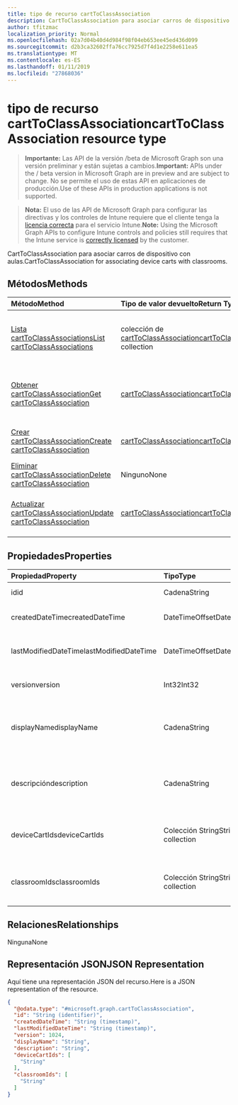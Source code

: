 ```yaml
---
title: tipo de recurso cartToClassAssociation
description: CartToClassAssociation para asociar carros de dispositivo con aulas.
author: tfitzmac
localization_priority: Normal
ms.openlocfilehash: 02a7d04b40d4d984f98f04eb653ee45ed436d099
ms.sourcegitcommit: d2b3ca32602ffa76cc7925d7f4d1e2258e611ea5
ms.translationtype: MT
ms.contentlocale: es-ES
ms.lasthandoff: 01/11/2019
ms.locfileid: "27868036"
---
```

# <a name="carttoclassassociation-resource-type"></a><span data-ttu-id="c40ee-103">tipo de recurso cartToClassAssociation</span><span class="sxs-lookup"><span data-stu-id="c40ee-103">cartToClassAssociation resource type</span></span>

> <span data-ttu-id="c40ee-104">**Importante:** Las API de la versión /beta de Microsoft Graph son una versión preliminar y están sujetas a cambios.</span><span class="sxs-lookup"><span data-stu-id="c40ee-104">**Important:** APIs under the / beta version in Microsoft Graph are in preview and are subject to change.</span></span> <span data-ttu-id="c40ee-105">No se permite el uso de estas API en aplicaciones de producción.</span><span class="sxs-lookup"><span data-stu-id="c40ee-105">Use of these APIs in production applications is not supported.</span></span>

> <span data-ttu-id="c40ee-106">**Nota:** El uso de las API de Microsoft Graph para configurar las directivas y los controles de Intune requiere que el cliente tenga la [licencia correcta](https://go.microsoft.com/fwlink/?linkid=839381) para el servicio Intune.</span><span class="sxs-lookup"><span data-stu-id="c40ee-106">**Note:** Using the Microsoft Graph APIs to configure Intune controls and policies still requires that the Intune service is [correctly licensed](https://go.microsoft.com/fwlink/?linkid=839381) by the customer.</span></span>

<span data-ttu-id="c40ee-107">CartToClassAssociation para asociar carros de dispositivo con aulas.</span><span class="sxs-lookup"><span data-stu-id="c40ee-107">CartToClassAssociation for associating device carts with classrooms.</span></span>
## <a name="methods"></a><span data-ttu-id="c40ee-108">Métodos</span><span class="sxs-lookup"><span data-stu-id="c40ee-108">Methods</span></span>
|<span data-ttu-id="c40ee-109">Método</span><span class="sxs-lookup"><span data-stu-id="c40ee-109">Method</span></span>|<span data-ttu-id="c40ee-110">Tipo de valor devuelto</span><span class="sxs-lookup"><span data-stu-id="c40ee-110">Return Type</span></span>|<span data-ttu-id="c40ee-111">Descripción</span><span class="sxs-lookup"><span data-stu-id="c40ee-111">Description</span></span>|
|:---|:---|:---|
|[<span data-ttu-id="c40ee-112">Lista cartToClassAssociations</span><span class="sxs-lookup"><span data-stu-id="c40ee-112">List cartToClassAssociations</span></span>](../api/intune-deviceconfig-carttoclassassociation-list.md)|<span data-ttu-id="c40ee-113">colección de [cartToClassAssociation](../resources/intune-deviceconfig-carttoclassassociation.md)</span><span class="sxs-lookup"><span data-stu-id="c40ee-113">[cartToClassAssociation](../resources/intune-deviceconfig-carttoclassassociation.md) collection</span></span>|<span data-ttu-id="c40ee-114">Propiedades de la lista y relaciones de los objetos [cartToClassAssociation](../resources/intune-deviceconfig-carttoclassassociation.md) .</span><span class="sxs-lookup"><span data-stu-id="c40ee-114">List properties and relationships of the [cartToClassAssociation](../resources/intune-deviceconfig-carttoclassassociation.md) objects.</span></span>|
|[<span data-ttu-id="c40ee-115">Obtener cartToClassAssociation</span><span class="sxs-lookup"><span data-stu-id="c40ee-115">Get cartToClassAssociation</span></span>](../api/intune-deviceconfig-carttoclassassociation-get.md)|[<span data-ttu-id="c40ee-116">cartToClassAssociation</span><span class="sxs-lookup"><span data-stu-id="c40ee-116">cartToClassAssociation</span></span>](../resources/intune-deviceconfig-carttoclassassociation.md)|<span data-ttu-id="c40ee-117">Leer las propiedades y las relaciones del objeto [cartToClassAssociation](../resources/intune-deviceconfig-carttoclassassociation.md) .</span><span class="sxs-lookup"><span data-stu-id="c40ee-117">Read properties and relationships of the [cartToClassAssociation](../resources/intune-deviceconfig-carttoclassassociation.md) object.</span></span>|
|[<span data-ttu-id="c40ee-118">Crear cartToClassAssociation</span><span class="sxs-lookup"><span data-stu-id="c40ee-118">Create cartToClassAssociation</span></span>](../api/intune-deviceconfig-carttoclassassociation-create.md)|[<span data-ttu-id="c40ee-119">cartToClassAssociation</span><span class="sxs-lookup"><span data-stu-id="c40ee-119">cartToClassAssociation</span></span>](../resources/intune-deviceconfig-carttoclassassociation.md)|<span data-ttu-id="c40ee-120">Crear un nuevo objeto [cartToClassAssociation](../resources/intune-deviceconfig-carttoclassassociation.md) .</span><span class="sxs-lookup"><span data-stu-id="c40ee-120">Create a new [cartToClassAssociation](../resources/intune-deviceconfig-carttoclassassociation.md) object.</span></span>|
|[<span data-ttu-id="c40ee-121">Eliminar cartToClassAssociation</span><span class="sxs-lookup"><span data-stu-id="c40ee-121">Delete cartToClassAssociation</span></span>](../api/intune-deviceconfig-carttoclassassociation-delete.md)|<span data-ttu-id="c40ee-122">Ninguno</span><span class="sxs-lookup"><span data-stu-id="c40ee-122">None</span></span>|<span data-ttu-id="c40ee-123">Elimina un [cartToClassAssociation](../resources/intune-deviceconfig-carttoclassassociation.md).</span><span class="sxs-lookup"><span data-stu-id="c40ee-123">Deletes a [cartToClassAssociation](../resources/intune-deviceconfig-carttoclassassociation.md).</span></span>|
|[<span data-ttu-id="c40ee-124">Actualizar cartToClassAssociation</span><span class="sxs-lookup"><span data-stu-id="c40ee-124">Update cartToClassAssociation</span></span>](../api/intune-deviceconfig-carttoclassassociation-update.md)|[<span data-ttu-id="c40ee-125">cartToClassAssociation</span><span class="sxs-lookup"><span data-stu-id="c40ee-125">cartToClassAssociation</span></span>](../resources/intune-deviceconfig-carttoclassassociation.md)|<span data-ttu-id="c40ee-126">Actualizar las propiedades de un objeto [cartToClassAssociation](../resources/intune-deviceconfig-carttoclassassociation.md) .</span><span class="sxs-lookup"><span data-stu-id="c40ee-126">Update the properties of a [cartToClassAssociation](../resources/intune-deviceconfig-carttoclassassociation.md) object.</span></span>|

## <a name="properties"></a><span data-ttu-id="c40ee-127">Propiedades</span><span class="sxs-lookup"><span data-stu-id="c40ee-127">Properties</span></span>
|<span data-ttu-id="c40ee-128">Propiedad</span><span class="sxs-lookup"><span data-stu-id="c40ee-128">Property</span></span>|<span data-ttu-id="c40ee-129">Tipo</span><span class="sxs-lookup"><span data-stu-id="c40ee-129">Type</span></span>|<span data-ttu-id="c40ee-130">Descripción</span><span class="sxs-lookup"><span data-stu-id="c40ee-130">Description</span></span>|
|:---|:---|:---|
|<span data-ttu-id="c40ee-131">id</span><span class="sxs-lookup"><span data-stu-id="c40ee-131">id</span></span>|<span data-ttu-id="c40ee-132">Cadena</span><span class="sxs-lookup"><span data-stu-id="c40ee-132">String</span></span>|<span data-ttu-id="c40ee-133">Clave de la entidad.</span><span class="sxs-lookup"><span data-stu-id="c40ee-133">Key of the entity.</span></span>|
|<span data-ttu-id="c40ee-134">createdDateTime</span><span class="sxs-lookup"><span data-stu-id="c40ee-134">createdDateTime</span></span>|<span data-ttu-id="c40ee-135">DateTimeOffset</span><span class="sxs-lookup"><span data-stu-id="c40ee-135">DateTimeOffset</span></span>|<span data-ttu-id="c40ee-136">Fecha y hora en la que se creó el objeto.</span><span class="sxs-lookup"><span data-stu-id="c40ee-136">DateTime the object was created.</span></span>|
|<span data-ttu-id="c40ee-137">lastModifiedDateTime</span><span class="sxs-lookup"><span data-stu-id="c40ee-137">lastModifiedDateTime</span></span>|<span data-ttu-id="c40ee-138">DateTimeOffset</span><span class="sxs-lookup"><span data-stu-id="c40ee-138">DateTimeOffset</span></span>|<span data-ttu-id="c40ee-139">Fecha y hora en la que se modificó el objeto por última vez.</span><span class="sxs-lookup"><span data-stu-id="c40ee-139">DateTime the object was last modified.</span></span>|
|<span data-ttu-id="c40ee-140">version</span><span class="sxs-lookup"><span data-stu-id="c40ee-140">version</span></span>|<span data-ttu-id="c40ee-141">Int32</span><span class="sxs-lookup"><span data-stu-id="c40ee-141">Int32</span></span>|<span data-ttu-id="c40ee-142">Versión de la CartToClassAssociation.</span><span class="sxs-lookup"><span data-stu-id="c40ee-142">Version of the CartToClassAssociation.</span></span>|
|<span data-ttu-id="c40ee-143">displayName</span><span class="sxs-lookup"><span data-stu-id="c40ee-143">displayName</span></span>|<span data-ttu-id="c40ee-144">Cadena</span><span class="sxs-lookup"><span data-stu-id="c40ee-144">String</span></span>|<span data-ttu-id="c40ee-145">Nombre proporcionado por el administrador de la configuración del dispositivo.</span><span class="sxs-lookup"><span data-stu-id="c40ee-145">Admin provided name of the device configuration.</span></span>|
|<span data-ttu-id="c40ee-146">descripción</span><span class="sxs-lookup"><span data-stu-id="c40ee-146">description</span></span>|<span data-ttu-id="c40ee-147">Cadena</span><span class="sxs-lookup"><span data-stu-id="c40ee-147">String</span></span>|<span data-ttu-id="c40ee-148">Descripción de la CartToClassAssociation proporcionada por el administrador.</span><span class="sxs-lookup"><span data-stu-id="c40ee-148">Admin provided description of the CartToClassAssociation.</span></span>|
|<span data-ttu-id="c40ee-149">deviceCartIds</span><span class="sxs-lookup"><span data-stu-id="c40ee-149">deviceCartIds</span></span>|<span data-ttu-id="c40ee-150">Colección String</span><span class="sxs-lookup"><span data-stu-id="c40ee-150">String collection</span></span>|<span data-ttu-id="c40ee-151">Identificadores de carros de dispositivo que se asociará con clases.</span><span class="sxs-lookup"><span data-stu-id="c40ee-151">Identifiers of device carts to be associated with classes.</span></span>|
|<span data-ttu-id="c40ee-152">classroomIds</span><span class="sxs-lookup"><span data-stu-id="c40ee-152">classroomIds</span></span>|<span data-ttu-id="c40ee-153">Colección String</span><span class="sxs-lookup"><span data-stu-id="c40ee-153">String collection</span></span>|<span data-ttu-id="c40ee-154">Identificadores de aulas que se asociará con carros de dispositivo.</span><span class="sxs-lookup"><span data-stu-id="c40ee-154">Identifiers of classrooms to be associated with device carts.</span></span>|

## <a name="relationships"></a><span data-ttu-id="c40ee-155">Relaciones</span><span class="sxs-lookup"><span data-stu-id="c40ee-155">Relationships</span></span>
<span data-ttu-id="c40ee-156">Ninguna</span><span class="sxs-lookup"><span data-stu-id="c40ee-156">None</span></span>
## <a name="json-representation"></a><span data-ttu-id="c40ee-157">Representación JSON</span><span class="sxs-lookup"><span data-stu-id="c40ee-157">JSON Representation</span></span>
<span data-ttu-id="c40ee-158">Aquí tiene una representación JSON del recurso.</span><span class="sxs-lookup"><span data-stu-id="c40ee-158">Here is a JSON representation of the resource.</span></span>
<!-- {
  "blockType": "resource",
  "keyProperty": "id",
  "@odata.type": "microsoft.graph.cartToClassAssociation"
}
-->
``` json
{
  "@odata.type": "#microsoft.graph.cartToClassAssociation",
  "id": "String (identifier)",
  "createdDateTime": "String (timestamp)",
  "lastModifiedDateTime": "String (timestamp)",
  "version": 1024,
  "displayName": "String",
  "description": "String",
  "deviceCartIds": [
    "String"
  ],
  "classroomIds": [
    "String"
  ]
}
```





